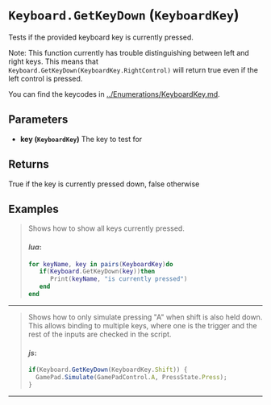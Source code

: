 # `Keyboard.GetKeyDown` (`KeyboardKey`)


Tests if the provided keyboard key is currently pressed.

Note: This function currently has trouble distinguishing between left and right keys. This means that `Keyboard.GetKeyDown(KeyboardKey.RightControl)` will return true even if the left control is pressed.

You can find the keycodes in [../Enumerations/KeyboardKey.md](../Enumerations/KeyboardKey.md).


## Parameters

* **key (`KeyboardKey`)** 
	The key to test for

## Returns

True if the key is currently pressed down, false otherwise
## Examples

> Shows how to show all keys currently pressed.
> 
> #### _lua_:
> ```lua
> for keyName, key in pairs(KeyboardKey)do
>    if(Keyboard.GetKeyDown(key))then
>       Print(keyName, "is currently pressed")
>    end
> end
> ```
---

> Shows how to only simulate pressing "A" when shift is also held down. This allows binding to multiple keys, where one is the trigger and the rest of the inputs are checked in the script.
> 
> #### _js_:
> ```js
> if(Keyboard.GetKeyDown(KeyboardKey.Shift)) {
>   GamePad.Simulate(GamePadControl.A, PressState.Press);
> }
> ```
---
